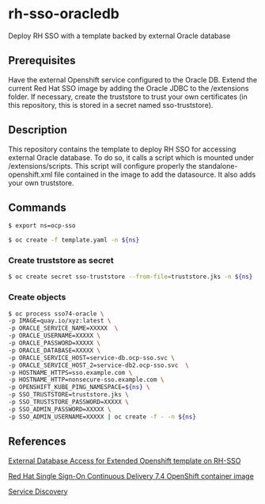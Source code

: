 # rh-sso-oracledb
Deploy RH SSO with a template backed by external Oracle database

## Prerequisites
Have the external Openshift service configured to the Oracle DB.
Extend the current Red Hat SSO image by adding the Oracle JDBC to the /extensions folder.
If necessary, create the truststore to trust your own certificates (in this repository, this is stored in a secret named sso-truststore).

## Description
This repository contains the template to deploy RH SSO for accessing external Oracle database. To do so, it calls a script which is mounted under /extensions/scripts. This script will configure properly the standalone-openshift.xml file contained in the image to add the datasource. It also adds your own truststore.

## Commands
```bash
$ export ns=ocp-sso
```
```bash
$ oc create -f template.yaml -n ${ns}
```

### Create truststore as secret
```bash
$ oc create secret sso-truststore --from-file=truststore.jks -n ${ns}
```

### Create objects

```bash
$ oc process sso74-oracle \
-p IMAGE=quay.io/xyz:latest \
-p ORACLE_SERVICE_NAME=XXXXX  \
-p ORACLE_USERNAME=XXXXX \
-p ORACLE_PASSWORD=XXXXX \
-p ORACLE_DATABASE=XXXXX \
-p ORACLE_SERVICE_HOST=service-db.ocp-sso.svc \
-p ORACLE_SERVICE_HOST_2=service-db2.ocp-sso.svc  \
-p HOSTNAME_HTTPS=sso.example.com \
-p HOSTNAME_HTTP=nonsecure-sso.example.com \
-p OPENSHIFT_KUBE_PING_NAMESPACE=${ns} \
-p SSO_TRUSTSTORE=truststore.jks \
-p SSO_TRUSTSTORE_PASSWORD=XXXXX \
-p SSO_ADMIN_PASSWORD=XXXXX \
-p SSO_ADMIN_USERNAME=XXXXX | oc create -f - -n ${ns}
```

## References
[External Database Access for Extended Openshift template on RH-SSO ](https://access.redhat.com/solutions/3402171)

[Red Hat Single Sign-On Continuous Delivery 7.4 OpenShift container image](https://github.com/jboss-container-images/redhat-sso-7-openshift-image)

[Service Discovery](https://access.redhat.com/documentation/en-us/red_hat_jboss_enterprise_application_platform/7.3/html/getting_started_with_jboss_eap_for_openshift_container_platform/reference_information#configuring_a_jgroups_discovery_mechanism)

